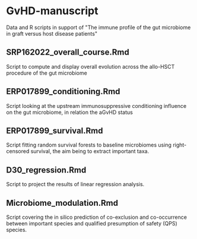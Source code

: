 # GvHD-manuscript
Data and R scripts in support of "The immune profile of the gut microbiome in graft versus host disease patients"

## SRP162022_overall_course.Rmd
Script to compute and display overall evolution across the allo-HSCT procedure of the gut microbiome

## ERP017899_conditioning.Rmd
Script looking at the upstream immunosuppressive conditioning influence on the gut microbiome, in relation the aGvHD status

## ERP017899_survival.Rmd
Script fitting random survival forests to baseline microbiomes using right-censored survival, the aim being to extract important taxa.

## D30_regression.Rmd
Script to project the results of linear regression analysis.

## Microbiome_modulation.Rmd    
Script covering the in silico prediction of co-exclusion and co-occurrence between important species and qualified presumption of safety (QPS) species.
